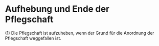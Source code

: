 # Aufhebung und Ende der Pflegschaft

(1) Die Pflegschaft ist aufzuheben, wenn der Grund für die Anordnung der Pflegschaft weggefallen ist.